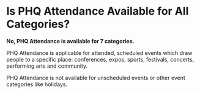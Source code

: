# Is PHQ Attendance Available for All Categories?

**No, PHQ Attendance is available for 7 categories.**

PHQ Attendance is applicable for attended, scheduled events which draw people to a specific place: conferences, expos, sports, festivals, concerts, performing arts and community.

PHQ Attendance is not available for unscheduled events or other event categories like holidays.
